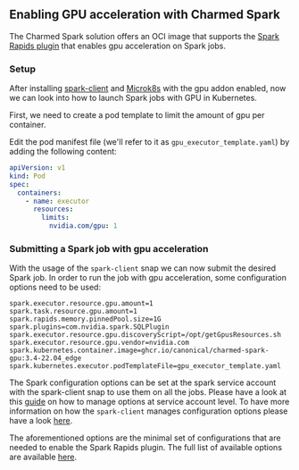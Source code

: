 ## Enabling GPU acceleration with Charmed Spark

The Charmed Spark solution offers an OCI image that supports the [Spark Rapids plugin](https://github.com/canonical/charmed-spark-rock/pkgs/container/charmed-spark-gpu) that enables gpu acceleration on Spark jobs.

### Setup

After installing [spark-client](https://snapcraft.io/spark-client) and [Microk8s](https://microk8s.io/) with the gpu addon enabled, now we can look into how to launch Spark jobs with GPU in Kubernetes.


First, we need to create a pod template to limit the amount of gpu per container.

Edit the pod manifest file (we'll refer to it as ```gpu_executor_template.yaml```) by adding the following content:

```yaml
apiVersion: v1
kind: Pod
spec:
  containers:
    - name: executor
      resources:
        limits:
          nvidia.com/gpu: 1
```

### Submitting  a Spark job with gpu acceleration

With the usage of the `spark-client` snap we can now submit the desired Spark job. 
In order to run the job with gpu acceleration, some configuration options need to be used:

```shell
spark.executor.resource.gpu.amount=1
spark.task.resource.gpu.amount=1
spark.rapids.memory.pinnedPool.size=1G
spark.plugins=com.nvidia.spark.SQLPlugin
spark.executor.resource.gpu.discoveryScript=/opt/getGpusResources.sh
spark.executor.resource.gpu.vendor=nvidia.com
spark.kubernetes.container.image=ghcr.io/canonical/charmed-spark-gpu:3.4-22.04_edge
spark.kubernetes.executor.podTemplateFile=gpu_executor_template.yaml
```

The Spark configuration options can be set at the spark service account with the spark-client snap to use them on all the jobs. Please have a look at this [guide](https://discourse.charmhub.io/t/spark-client-snap-how-to-manage-spark-accounts/8959) on how to manage options at service account level. To have more information on how the `spark-client` manages configuration options please have a look [here](https://discourse.charmhub.io/t/spark-client-snap-explanation-hierarchical-configuration-handling/8956). 


The aforementioned options are the minimal set of configurations that are needed to enable the Spark Rapids plugin. The full list of available options are available [here](https://nvidia.github.io/spark-rapids/docs/configs.html).